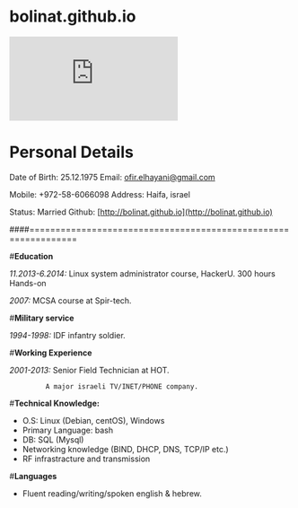 bolinat.github.io
=================
![my pic](https://www.facebook.com/photo.php?fbid=10152888690559377&l=a592ab9b35 "ofir elhayani")
# **Personal Details**

Date of Birth: 25.12.1975                           Email: [ofir.elhayani@gmail.com](mailto:ofir.elhayani@gmail.com)

Mobile: +972-58-6066098                             Address: Haifa, israel

Status: Married                                     Github: [http://bolinat.github.io](http://bolinat.github.io)

####===============================================================

#**Education**

*11.2013-6.2014:* Linux system administrator course, HackerU. 300 hours Hands-on

*2007:* MCSA course at Spir-tech.

#**Military service**

*1994-1998:* IDF infantry soldier. 

#**Working Experience**

*2001-2013:* Senior Field Technician at HOT.

             A major israeli TV/INET/PHONE company.
           
#**Technical Knowledge:**

* O.S: Linux (Debian, centOS), Windows
* Primary Language: bash
* DB: SQL (Mysql)
* Networking knowledge (BIND, DHCP, DNS, TCP/IP etc.)
* RF infrastracture and transmission

#**Languages**

* Fluent reading/writing/spoken english & hebrew.


